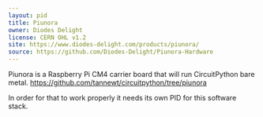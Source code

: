 ```yaml
---
layout: pid
title: Piunora
owner: Diodes Delight
license: CERN OHL v1.2
site: https://www.diodes-delight.com/products/piunora/
source: https://github.com/Diodes-Delight/Piunora-Hardware
---
```


Piunora is a Raspberry Pi CM4 carrier board that will run CircuitPython bare metal.
https://github.com/tannewt/circuitpython/tree/piunora

In order for that to work properly it needs its own PID for this software stack.